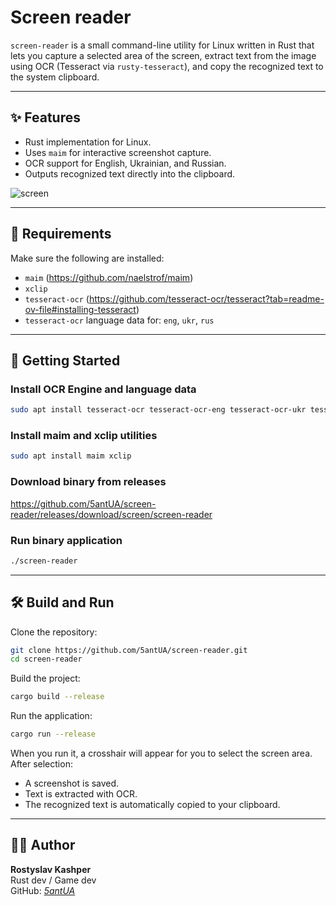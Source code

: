 # Screen reader

`screen-reader` is a small command-line utility for Linux written in Rust that lets you capture a selected area of the screen, extract text from the image using OCR (Tesseract via `rusty-tesseract`), and copy the recognized text to the system clipboard.

---

## ✨ Features

- Rust implementation for Linux.
- Uses `maim` for interactive screenshot capture.
- OCR support for English, Ukrainian, and Russian.
- Outputs recognized text directly into the clipboard.

![screen](https://github.com/user-attachments/assets/eabba2b1-7fb2-49c3-be55-cccba470dd7b)


---

## 📄 Requirements

Make sure the following are installed:

- `maim` (https://github.com/naelstrof/maim)
- `xclip`
- `tesseract-ocr` (https://github.com/tesseract-ocr/tesseract?tab=readme-ov-file#installing-tesseract)
- `tesseract-ocr` language data for: `eng`, `ukr`, `rus`

---

## 🚀 Getting Started

### Install OCR Engine and language data

```bash
sudo apt install tesseract-ocr tesseract-ocr-eng tesseract-ocr-ukr tesseract-ocr-rus
```

### Install maim and xclip utilities

```bash
sudo apt install maim xclip
```

### Download binary from releases
https://github.com/5antUA/screen-reader/releases/download/screen/screen-reader

### Run binary application
```bash
./screen-reader
```

---

## 🛠 Build and Run

Clone the repository:

```bash
git clone https://github.com/5antUA/screen-reader.git
cd screen-reader
```

Build the project:

```bash
cargo build --release
```

Run the application:

```bash
cargo run --release
```

When you run it, a crosshair will appear for you to select the screen area. After selection:
- A screenshot is saved.
- Text is extracted with OCR.
- The recognized text is automatically copied to your clipboard.

---

## 👨‍💻 Author
**Rostyslav Kashper**  
Rust dev / Game dev  
GitHub: _[5antUA](https://github.com/5antUA)_
